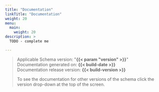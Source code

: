 ```yaml
---
title: "Documentation"
linkTitle: "Documentation"
weight: 20
menu:
  main:
    weight: 20
description: >
  TODO - complete me

---
```


> Applicable Schema version: "**{{< param "version" >}}**"  
> Documentation generated on: **{{< build-date >}}**  
> Documentation release version: **{{< build-version >}}**  
>  
> To see the documentation for other versions of the schema click the version drop-down at the top of the screen.
